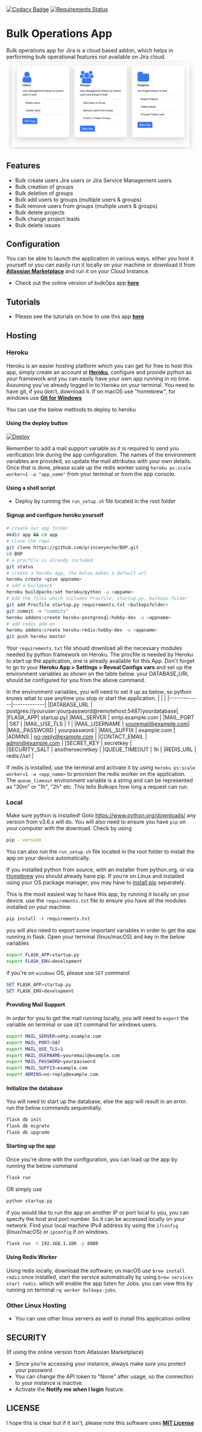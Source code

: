 [![Codacy Badge](https://app.codacy.com/project/badge/Grade/6068ebb9b8794d11bcb8471f71b711c6)](https://www.codacy.com/gh/princenyeche/BOP/dashboard?utm_source=github.com&amp;utm_medium=referral&amp;utm_content=princenyeche/BOP&amp;utm_campaign=Badge_Grade) [![Requirements Status](https://requires.io/github/princenyeche/BOP/requirements.svg?branch=master)](https://requires.io/github/princenyeche/BOP/requirements/?branch=master)

# **Bulk Operations App**
Bulk operations app for Jira is a cloud based addon, which helps in performing bulk operational features not available on Jira cloud. 
![](https://github.com/princenyeche/BOP/blob/master/img/bulkops.png)
## **Features**
  * Bulk create users Jira users or Jira Service Management users
  * Bulk creation of groups
  * Bulk deletion of groups
  * Bulk add users to groups (multiple users & groups)
  * Bulk remove users from groups (multiple users & groups)
  * Bulk delete projects
  * Bulk change project leads
  * Bulk delete issues

## **Configuration**
You can be able to launch the application in various ways. either you host it yourself or you can easily run it locally on your machine or download it from **[Atlassian Marketplace](https://marketplace.atlassian.com/apps/1223196/bulkops-app?hosting=cloud&tab=support)** and run it on your Cloud Instance. 

   * Check out the online version of bulkOps app **[here](https://elfapp.website/bulkops)**

## **Tutorials**
   * Please see the tutorials on how to use this app **[here](https://github.com/princenyeche/BOP/blob/master/tutorial.md)**

## **Hosting**

### Heroku
Heroku is an easier hosting platform which you can get for free to host this app, simply create an account at **[Heroku](https://heroku.com)**, configure and provide python as your framework and you can easily have your own app running in no time. Assuming you've already logged in to Heroku on your terminal. You need to have git, if you don't, download it. If on macOS use "homebrew", for windows use **[Git for Windows](https://git-for-windows.github.io)**

You can use the below methods to deploy to heroku

#### Using the deploy button
[![Deploy](https://www.herokucdn.com/deploy/button.svg)](https://heroku.com/deploy?template=https://github.com/princenyeche/BOP)

Remember to add a mail support variable as it is required to send you verification link during the app configuration. The names of the environment variables are provided, so update the mail attributes with your own details. Once that is done, please scale up the redis worker using `heroku ps:scale worker=1 -a "app_name"` from your terminal or from the app console.

#### Using a shell script
- Deploy by running the `run_setup.sh` file located in the root folder

#### Signup and configure heroku yourself
```bash
# create our app folder
mkdir app && cd app
# clone the repo
git clone https://github.com/princenyeche/BOP.git
cd BOP
# a procfile is already included
git status
# create a heroku app, the below makes a default url
heroku create <give appname>
# add a buildpack
heroku buildpacks:set heroku/python -a <appame>
# Add the files which includes Procfile, startup.py, bulkops-folder
git add Procfile startup.py requirements.txt <bulkopsfolder>
git commit -m "commits"
heroku addons:create heroku-postgresql:hobby-dev -a <appname>
# add redis add-on
heroku addons:create heroku-redis:hobby-dev -a <appname>
git push heroku master
```
Your `requirements.txt` file should download all the necessary modules needed by python framework on Heroku. The procfile is needed by Heroku to start up the application, one is already available for this App. Don't forget to go to your **Heroku App > Settings > Reveal Configs vars** and set up the environment variables as shown on the table below. your DATABASE_URL should be configured for you from the above command.

In the environment variables, you will need to set it up as below, so python knows what to use anytime you stop or start the application.
| <!-- -->    | <!-- -->    |
|-------------|-------------|
|DATABASE_URL  | postgres://youruser:yourpassword@remotehost:5487/yourdatabase|
|FLASK_APP| startup.py|
|MAIL_SERVER | smtp.example.com |
|MAIL_PORT | 587 |
|MAIL_USE_TLS | 1 |
|MAIL_USERNAME | youremail@example.com|
|MAIL_PASSWORD | yourpassword |
|MAIL_SUFFIX | example.com  |
|ADMINS      | no-reply@example.com |
|CONTACT_EMAIL | admin@example.com |
|SECRET_KEY | secretkey |  
|SECURITY_SALT | anothersecretkey | 
|QUEUE_TIMEOUT | 1h | 
|REDIS_URL | redis://url | 

If redis is installed, use the terminal and activate it by using `heroku ps:scale worker=1 -a <app_name>` to provision the redis worker on the application. The `queue_timeout` environment variable is a string and can be represented as "30m" or "1h", "2h" etc. This tells Bulkops how long a request can run.

### Local
Make sure python is installed! Goto https://www.python.org/downloads/ any version from v3.6.x will do. You will also need to ensure you have `pip` on your computer with the download. Check by using 
```bash
pip --version
```

You can also run the `run_setup.sh` file located in the root folder to install the app on your device automatically. 

If you installed python from source, with an installer from python.org, or via [Homebrew](https://brew.sh/) you should already have pip. If you’re on Linux and installed using your OS package manager, you may have to [install pip](https://pip.pypa.io/en/stable/installing/) separately.

This is the most easiest way to have this app, by running it locally on your device. use the `requirements.txt` file to ensure you have all the modules installed on your machine.
```python
pip install -r requirements.txt
```
you will also need to export some important variables in order to get the app running in flask. Open your terminal (linux/macOS) and key in the below variables
```bash
export FLASK_APP=startup.py
export FLASK_ENV=development
```
if you're on `windows` OS, please use `SET` command
```powershell
SET FLASK_APP=startup.py
SET FLASK_ENV=development
```
#### Providing Mail Support
In order for you to get the mail running locally, you will need to `export` the variable on terminal or use `SET` command for windows users.
```bash
export MAIL_SERVER=smtp.example.com
export MAIL_PORT=587
export MAIL_USE_TLS=1
export MAIL_USERNAME=youremail@example.com
export MAIL_PASSWORD=yourpassword
export MAIL_SUFFIX=example.com
export ADMINS=no-reply@example.com
```

#### Initialize the database
You will need to start up the database, else the app will result in an error. run the below commands sequentially.
```bash
flask db init
flask db migrate
flask db upgrade
```

#### Starting up the app
Once you're done with the configuration, you can load up the app by running the below command
```bash
flask run
```
OR simply use
```bash
python startup.py
```

if you would like to run the app on another IP or port local to you, you can specify the host and port number. So it can be accessed locally on your network. Find your local machine IPv4 address by using the `ifconfig` (linux/macOS) or `ipconfig` if on windows.
```bash
flask run -h 192.168.1.100 -p 8080
```

#### Using Redis Worker
Using redis locally, download the software; on macOS use `brew install redis` once installed, start the service automatically by using `brew services start redis`. which will enable the app listen for Jobs. you can view this by running on terminal `rq worker bulkops-jobs`.

### Other Linux Hosting
* You can use other linux servers as well to install this application online

## SECURITY
(If using the online version from Atlassian Marketplace)
* Since you're accessing your instance, always make sure you protect your password
* You can change the API token to "None" after usage, so the connection to your instance is inactive.
* Activate the **Notify me when I login** feature.

## LICENSE
I hope this is clear but if it isn't, please note this software uses **[MIT License](https://github.com/princenyeche/BOP/blob/master/LICENSE)**
